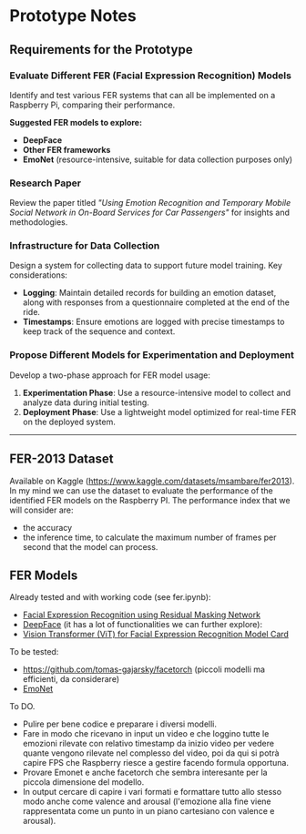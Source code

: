 # Prototype Notes

## Requirements for the Prototype

### Evaluate Different FER (Facial Expression Recognition) Models
Identify and test various FER systems that can all be implemented on a Raspberry Pi, comparing their performance.  

**Suggested FER models to explore:**  
- **DeepFace**  
- **Other FER frameworks**  
- **EmoNet** (resource-intensive, suitable for data collection purposes only)  

### Research Paper  
Review the paper titled *"Using Emotion Recognition and Temporary Mobile Social Network in On-Board Services for Car Passengers"* for insights and methodologies.  

### **Infrastructure for Data Collection**  
Design a system for collecting data to support future model training. Key considerations:  
- **Logging**: Maintain detailed records for building an emotion dataset, along with responses from a questionnaire completed at the end of the ride.  
- **Timestamps**: Ensure emotions are logged with precise timestamps to keep track of the sequence and context.  

### Propose Different Models for Experimentation and Deployment  
Develop a two-phase approach for FER model usage:  
1. **Experimentation Phase**: Use a resource-intensive model to collect and analyze data during initial testing.  
2. **Deployment Phase**: Use a lightweight model optimized for real-time FER on the deployed system.  

---

## FER-2013 Dataset
Available on Kaggle (https://www.kaggle.com/datasets/msambare/fer2013). In my mind we can use the dataset to evaluate the performance of the identified FER models on the Raspberry PI. The performance index that we will consider are:
- the accuracy
- the inference time, to calculate the maximum number of frames per second that the model can process.

## FER Models
Already tested and with working code (see fer.ipynb):
- [Facial Expression Recognition using Residual Masking Network](https://github.com/phamquiluan/ResidualMaskingNetwork) 
- [DeepFace](https://github.com/serengil/deepface) (it has a lot of functionalities we can further explore): 
- [Vision Transformer (ViT) for Facial Expression Recognition Model Card](https://huggingface.co/trpakov/vit-face-expression)

To be tested:
- https://github.com/tomas-gajarsky/facetorch (piccoli modelli ma efficienti, da considerare)
- [EmoNet](https://github.com/face-analysis/emonet)

To DO.
- Pulire per bene codice e preparare i diversi modelli.
- Fare in modo che ricevano in input un video e che loggino tutte le emozioni rilevate con relativo timestamp da inizio video per vedere quante vengono rilevate nel complesso del video, poi da qui si potrà capire FPS che Raspberry riesce a gestire facendo formula opportuna. 
- Provare Emonet e anche facetorch che sembra interesante per la piccola dimensione del modello.
- In output cercare di capire i vari formati e formattare tutto allo stesso modo anche come valence and arousal (l'emozione alla fine viene rappresentata come un punto in un piano cartesiano con valence e arousal).
